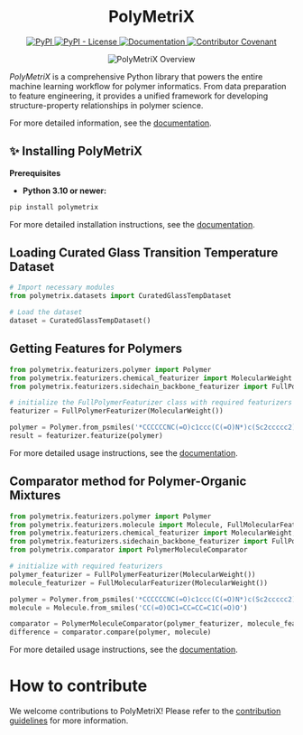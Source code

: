 <h1 align="center">
  PolyMetriX
</h1>
<p align="center">
    <a href="https://pypi.org/project/polymetrix">
        <img alt="PyPI" src="https://img.shields.io/pypi/v/polymetrix" />
    </a>
    <a href="./LICENSE">
        <img alt="PyPI - License" src="https://img.shields.io/pypi/l/polymetrix" />
    </a>
    <a href='https://lamalab-org.github.io/PolyMetriX/'>
        <img src="https://img.shields.io/badge/docs-passing-brightgreen" alt="Documentation">
    </a>
    <a href="https://www.contributor-covenant.org">
        <img alt="Contributor Covenant" src="https://img.shields.io/badge/Contributor%20Covenant-2.1-4baaaa.svg" />
    </a>
</p>

<p align="center">
<picture>
  <source media="(prefers-color-scheme: dark)" srcset="./docs/figures/overview-dark.png">
  <img alt="PolyMetriX Overview" src="./docs/figures/overview_polymetrix.png">
</picture>
</p>

_PolyMetriX_ is a comprehensive Python library that powers the entire machine learning workflow for polymer informatics. From data preparation to feature engineering, it provides a unified framework for developing structure-property relationships in polymer science.

For more detailed information, see the [documentation](https://lamalab-org.github.io/PolyMetriX/).

## ✨ Installing PolyMetriX

**Prerequisites**

- **Python 3.10 or newer:**

```bash
pip install polymetrix
```

For more detailed installation instructions, see the [documentation](https://lamalab-org.github.io/PolyMetriX/installation/).

## Loading Curated Glass Transition Temperature Dataset

```python
# Import necessary modules
from polymetrix.datasets import CuratedGlassTempDataset

# Load the dataset
dataset = CuratedGlassTempDataset()
```

## Getting Features for Polymers

```python
from polymetrix.featurizers.polymer import Polymer
from polymetrix.featurizers.chemical_featurizer import MolecularWeight
from polymetrix.featurizers.sidechain_backbone_featurizer import FullPolymerFeaturizer

# initialize the FullPolymerFeaturizer class with required featurizers
featurizer = FullPolymerFeaturizer(MolecularWeight())

polymer = Polymer.from_psmiles('*CCCCCCNC(=O)c1ccc(C(=O)N*)c(Sc2ccccc2)c1')
result = featurizer.featurize(polymer)
```

For more detailed usage instructions, see the [documentation](https://lamalab-org.github.io/PolyMetriX/how_to_guides/).

## Comparator method for Polymer-Organic Mixtures

```python
from polymetrix.featurizers.polymer import Polymer
from polymetrix.featurizers.molecule import Molecule, FullMolecularFeaturizer
from polymetrix.featurizers.chemical_featurizer import MolecularWeight, NumHBondDonors, NumHBondAcceptors, NumRotatableBonds
from polymetrix.featurizers.sidechain_backbone_featurizer import FullPolymerFeaturizer
from polymetrix.comparator import PolymerMoleculeComparator

# initialize with required featurizers
polymer_featurizer = FullPolymerFeaturizer(MolecularWeight())
molecule_featurizer = FullMolecularFeaturizer(MolecularWeight())

polymer = Polymer.from_psmiles('*CCCCCCNC(=O)c1ccc(C(=O)N*)c(Sc2ccccc2)c1')
molecule = Molecule.from_smiles('CC(=O)OC1=CC=CC=C1C(=O)O')

comparator = PolymerMoleculeComparator(polymer_featurizer, molecule_featurizer)
difference = comparator.compare(polymer, molecule)
```

For more detailed usage instructions, see the [documentation](https://lamalab-org.github.io/PolyMetriX/how_to_guides/).

# How to contribute

We welcome contributions to PolyMetriX! Please refer to the [contribution guidelines](https://lamalab-org.github.io/PolyMetriX/contributing/) for more information.
